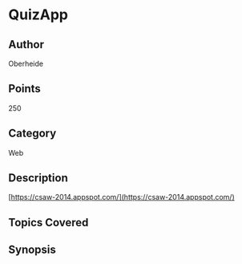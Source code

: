 # QuizApp
## Author
Oberheide
## Points
250
## Category
Web
## Description
[https://csaw-2014.appspot.com/](https://csaw-2014.appspot.com/)
## Topics Covered

## Synopsis

